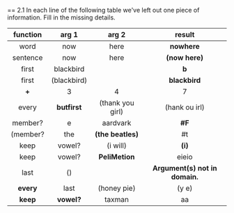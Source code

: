 == 2.1  In each line of the following table we've left out one piece of information. Fill in the missing details.

|function|arg 1|arg 2|result|
|:------:|:---:|:---:|:----:|
|word|now|here|**nowhere**|
|sentence|now|here|**(now here)**|
|first|blackbird||**b**|
|first|(blackbird)||**blackbird**|
|**+**|3|4|7|
|every|**butfirst**|(thank you girl)|(hank ou irl)|
|member?|e|aardvark|**#F**|
|(member?|the|**(the beatles)**|#t|
|keep|vowel?|(i will)|**(i)**|
|keep|vowel?|**PeliMetion**|eieio|
|last|()||**Argument(s) not in domain.**|
|**every**|last|(honey pie)|(y e)|
|**keep**|**vowel?**|taxman|aa|
